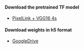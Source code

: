 #### Download the pretrained TF model 
+ [PixelLink + VGG16 4s](https://github.com/ZJULearning/pixel_link)
#### Download weights in h5 format
+ [GoogleDrive](https://drive.google.com/file/d/1PjGI0LnepuseoLUUiVhW9uZ6q9SW8sNg/view?usp=sharing)